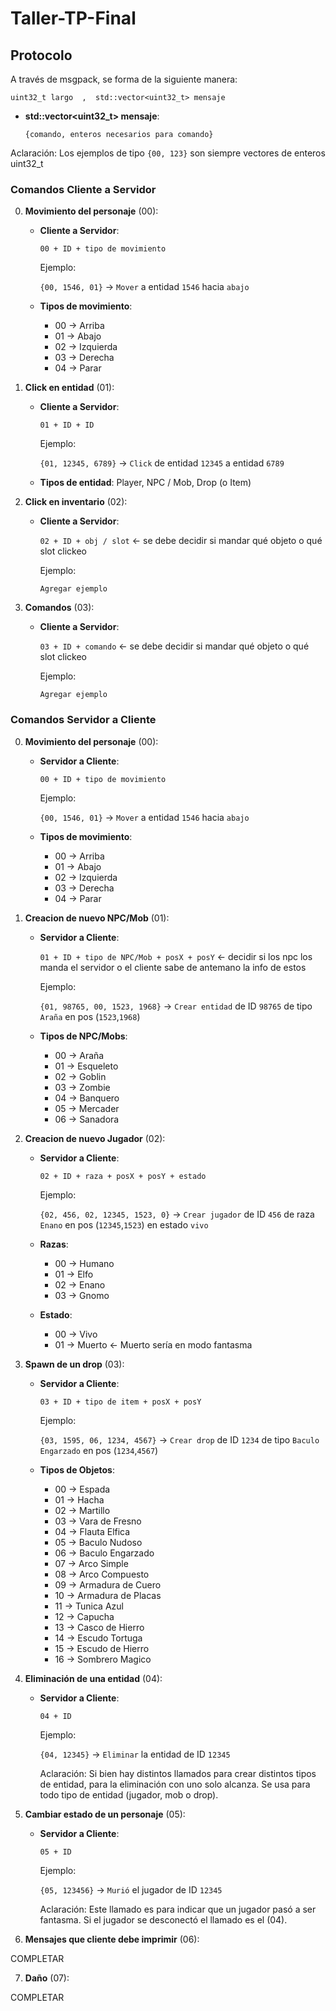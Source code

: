 # Taller-TP-Final
 
## Protocolo

A través de msgpack, se forma de la siguiente manera:

`uint32_t largo  ,  std::vector<uint32_t> mensaje`

- **std::vector<uint32_t> mensaje**: 
    
    `{comando, enteros necesarios para comando}`

Aclaración: Los ejemplos de tipo `{00, 123}` son siempre vectores de enteros uint32_t

### Comandos Cliente a Servidor

0. **Movimiento del personaje** (00):

   - **Cliente a Servidor**: 

       `00 + ID + tipo de movimiento`

       Ejemplo:

       `{00, 1546, 01}` -> `Mover` a entidad `1546` hacia `abajo`

   - **Tipos de movimiento**: 
      - 00 -> Arriba
      - 01 -> Abajo
      - 02 -> Izquierda
      - 03 -> Derecha
      - 04 -> Parar

1. **Click en entidad** (01):

   - **Cliente a Servidor**:

       `01 + ID + ID`

       Ejemplo:

       `{01, 12345, 6789}` -> `Click` de entidad `12345` a entidad `6789`

    - **Tipos de entidad**: Player, NPC / Mob, Drop (o Item)

2. **Click en inventario** (02):

    - **Cliente a Servidor**:

        `02 + ID + obj / slot` <- se debe decidir si mandar qué objeto o qué slot clickeo

        Ejemplo:

        `Agregar ejemplo`

3. **Comandos** (03):

    - **Cliente a Servidor**:

        `03 + ID + comando` <- se debe decidir si mandar qué objeto o qué slot clickeo

        Ejemplo:

        `Agregar ejemplo`

### Comandos Servidor a Cliente

0. **Movimiento del personaje** (00):

   - **Servidor a Cliente**:

       `00 + ID + tipo de movimiento`

       Ejemplo:

       `{00, 1546, 01}` -> `Mover` a entidad `1546` hacia `abajo`

   - **Tipos de movimiento**: 
      - 00 -> Arriba
      - 01 -> Abajo
      - 02 -> Izquierda
      - 03 -> Derecha
      - 04 -> Parar

1. **Creacion de nuevo NPC/Mob** (01):

    - **Servidor a Cliente**:

       `01 + ID + tipo de NPC/Mob + posX + posY` <- decidir si los npc los manda el servidor o el cliente sabe de antemano la info de estos

        Ejemplo:

        `{01, 98765, 00, 1523, 1968}` -> `Crear entidad` de ID `98765` de tipo `Araña` en pos (`1523`,`1968`)

    - **Tipos de NPC/Mobs**: 
      - 00 -> Araña
      - 01 -> Esqueleto
      - 02 -> Goblin
      - 03 -> Zombie
      - 04 -> Banquero
      - 05 -> Mercader
      - 06 -> Sanadora

2. **Creacion de nuevo Jugador** (02):

    - **Servidor a Cliente**:

       `02 + ID + raza + posX + posY + estado`

       Ejemplo:

       `{02, 456, 02, 12345, 1523, 0}` -> `Crear jugador` de ID `456` de raza `Enano` en pos (`12345`,`1523`) en estado `vivo`

    - **Razas**: 
      - 00 -> Humano
      - 01 -> Elfo
      - 02 -> Enano
      - 03 -> Gnomo

    - **Estado**: 
      - 00 -> Vivo
      - 01 -> Muerto <- Muerto sería en modo fantasma

3. **Spawn de un drop** (03):

    - **Servidor a Cliente**:

       `03 + ID + tipo de item + posX + posY`

       Ejemplo:

       `{03, 1595, 06, 1234, 4567}` -> `Crear drop` de ID `1234` de tipo `Baculo Engarzado` en pos (`1234`,`4567`)

    - **Tipos de Objetos**: 
      - 00 -> Espada
      - 01 -> Hacha
      - 02 -> Martillo
      - 03 -> Vara de Fresno
      - 04 -> Flauta Elfica
      - 05 -> Baculo Nudoso
      - 06 -> Baculo Engarzado
      - 07 -> Arco Simple
      - 08 -> Arco Compuesto
      - 09 -> Armadura de Cuero
      - 10 -> Armadura de Placas
      - 11 -> Tunica Azul
      - 12 -> Capucha
      - 13 -> Casco de Hierro
      - 14 -> Escudo Tortuga
      - 15 -> Escudo de Hierro
      - 16 -> Sombrero Magico

4. **Eliminación de una entidad** (04):

    - **Servidor a Cliente**:

        `04 + ID`

        Ejemplo:

        `{04, 12345}` -> `Eliminar` la entidad de ID `12345`

        Aclaración: Si bien hay distintos llamados para crear distintos tipos de entidad, para la eliminación con uno solo alcanza. Se usa para todo tipo de entidad (jugador, mob o drop).

5. **Cambiar estado de un personaje** (05):

    - **Servidor a Cliente**:
    
        `05 + ID`

        Ejemplo:

        `{05, 123456}` -> `Murió` el jugador de ID `12345`

        Aclaración: Este llamado es para indicar que un jugador pasó a ser fantasma. Si el jugador se desconectó el llamado es el (04).

6. **Mensajes que cliente debe imprimir** (06):

COMPLETAR

7. **Daño** (07):

COMPLETAR